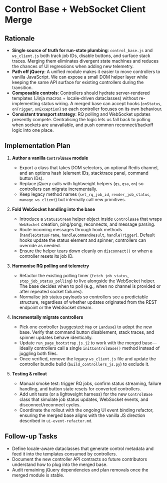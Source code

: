 # Control Base + WebSocket Client Merge

## Rationale
- **Single source of truth for run-state plumbing**: `control_base.js` and `ws_client.js` both track job IDs, disable buttons, and surface stack traces. Merging them eliminates divergent state machines and reduces the chances of UI regressions when adding new telemetry.
- **Path off jQuery**: A unified module makes it easier to move controllers to vanilla JavaScript. We can expose a small DOM helper layer while keeping the same API surface for existing controllers during the transition.
- **Composable controls**: Controllers should hydrate server-rendered templates (Jinja macros + locale-driven dataclasses) without re-implementing status wiring. A merged base can accept hooks (`onStatus`, `onTrigger`, `onException`) so each controller focuses on its own behaviour.
- **Consistent transport strategy**: RQ polling and WebSocket updates presently compete. Centralising the logic lets us fall back to polling when sockets are unavailable, and push common reconnect/backoff logic into one place.

## Implementation Plan
1. **Author a vanilla `ControlBase` module**
   - Export a class that takes DOM selectors, an optional Redis channel, and an options hash (element IDs, stacktrace panel, command button IDs).
   - Replace jQuery calls with lightweight helpers (`qs`, `qsa`, `on`) so controllers can migrate incrementally.
   - Keep legacy method names (`set_rq_job_id`, `render_job_status`, `manage_ws_client`) but internally call new primitives.

2. **Fold WebSocket handling into the base**
   - Introduce a `StatusStream` helper object inside `ControlBase` that wraps `WebSocket` creation, ping/pong, reconnects, and message parsing.
   - Route incoming messages through hook methods (`handleStatusFrame`, `handleCommandResult`, `handleTrigger`). Default hooks update the status element and spinner; controllers can override as needed.
   - Ensure the helper tears down cleanly on `disconnect()` or when a controller resets its job ID.

3. **Harmonise RQ polling and telemetry**
   - Refactor the existing polling timer (`fetch_job_status`, `stop_job_status_polling`) to live alongside the WebSocket helper. The base decides when to poll (e.g., when no channel is provided or after repeated socket failures).
   - Normalise job status payloads so controllers see a predictable structure, regardless of whether updates originated from the REST endpoint or the WebSocket stream.

4. **Incrementally migrate controllers**
   - Pick one controller (suggested: `Map` or `Landuse`) to adopt the new base. Verify that command button disablement, stack traces, and spinner updates behave identically.
   - Update `run_page_bootstrap.js.j2` to work with the merged base—ideally controllers call a single `initControlBase()` method instead of juggling both files.
   - Once verified, remove the legacy `ws_client.js` file and update the controller bundle build (`build_controllers_js.py`) to exclude it.

5. **Testing & rollout**
   - Manual smoke test: trigger RQ jobs, confirm status streaming, failure handling, and button state resets for converted controllers.
   - Add unit tests (or a lightweight harness) for the new `ControlBase` class that simulate job status updates, WebSocket events, and disconnect/reconnect cycles.
   - Coordinate the rollout with the ongoing UI event binding refactor, ensuring the merged base aligns with the vanilla JS direction described in `ui-event-refactor.md`.

## Follow-up Tasks
- Define locale-aware dataclasses that generate control metadata and feed it into the templates consumed by controllers.
- Document the new controller API contracts so future contributors understand how to plug into the merged base.
- Audit remaining jQuery dependencies and plan removals once the merged module is stable.
